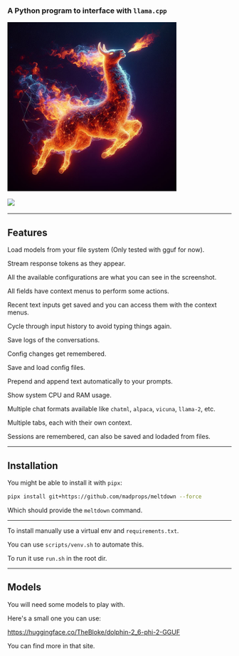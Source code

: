 ### A Python program to interface with `llama.cpp`

<img src="media/image.jpg" width="380">

![](https://i.imgur.com/Gsx5TUV.jpg)

---

## Features

Load models from your file system (Only tested with gguf for now).

Stream response tokens as they appear.

All the available configurations are what you can see in the screenshot.

All fields have context menus to perform some actions.

Recent text inputs get saved and you can access them with the context menus.

Cycle through input history to avoid typing things again.

Save logs of the conversations.

Config changes get remembered.

Save and load config files.

Prepend and append text automatically to your prompts.

Show system CPU and RAM usage.

Multiple chat formats available like `chatml`, `alpaca`, `vicuna`, `llama-2`, etc.

Multiple tabs, each with their own context.

Sessions are remembered, can also be saved and lodaded from files.

---

## Installation

You might be able to install it with `pipx`:

```sh
pipx install git+https://github.com/madprops/meltdown --force
```

Which should provide the `meltdown` command.

---

To install manually use a virtual env and `requirements.txt`.

You can use `scripts/venv.sh` to automate this.

To run it use `run.sh` in the root dir.

---

## Models

You will need some models to play with.

Here's a small one you can use:

https://huggingface.co/TheBloke/dolphin-2_6-phi-2-GGUF

You can find more in that site.